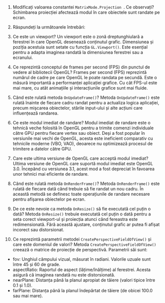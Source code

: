 1. Modificați valoarea constantei  `MatrixMode.Projection `. Ce observați?
Schimbarea proiecției afectează modul în care obiectele sunt randate pe ecran. 


3. Răspundeți la următoarele întrebări:


 1. Ce este un viewport?
Un viewport este o zonă dreptunghiulară a ferestrei în care OpenGL desenează conținutul grafic.
Dimensiunea și poziția acestuia sunt setate cu funcția `GL.Viewport()`. 
Este esențial pentru a adapta imaginea randată la dimensiunea ferestrei sau a ecranului.

 2. Ce reprezintă conceptul de frames per second (FPS) din punctul de vedere al bibliotecii OpenGL?
Frames per second (FPS) reprezintă numărul de cadre pe care OpenGL le poate randata pe secundă.
Este o măsură importantă a performanței aplicației grafice. 
Cu cât FPS-ul este mai mare, cu atât animațiile și interacțiunile grafice sunt mai fluide.

 3. Când este rulată metoda `OnUpdateFrame()`?
Metoda `OnUpdateFrame()` este rulată înainte de fiecare cadru randat pentru a actualiza logica
aplicației, precum mișcarea obiectelor, stările input-ului și alte acțiuni care influențează randarea.

 4. Ce este modul imediat de randare?
Modul imediat de randare este o tehnică veche folosită în OpenGL pentru a trimite comenzi individuale 
către GPU pentru fiecare vertex sau obiect. 
Deși a fost popular în versiunile mai vechi de OpenGL, acesta este ineficient comparativ cu tehnicile
moderne (VBO, VAO), deoarece nu optimizează procesul de trimitere a datelor către GPU.

 5. Care este ultima versiune de OpenGL care acceptă modul imediat?
Ultima versiune de OpenGL care suportă modul imediat este OpenGL 3.0. 
Începând cu versiunea 3.1, acest mod a fost depreciat în favoarea unor tehnici mai eficiente de randare.

 6. Când este rulată metoda `OnRenderFrame()`?
Metoda `OnRenderFrame()` este rulată de fiecare dată când trebuie să fie randat un nou cadru.
În această metodă se definesc toate operațiunile de randare necesare pentru afișarea obiectelor pe ecran.

 7. De ce este nevoie ca metoda `OnResize()` să fie executată cel puțin o dată?
Metoda `OnResize()` trebuie executată cel puțin o dată pentru a seta corect viewport-ul și proiecția 
atunci când fereastra este redimensionată. Fără această ajustare, conținutul grafic ar putea fi 
afișat incorect sau distorsionat.

 8. Ce reprezintă parametrii metodei `CreatePerspectiveFieldOfView()` și care este domeniul de valori?
Metoda `CreatePerspectiveFieldOfView()` creează o matrice de proiecție de perspectivă. Parametrii săi sunt:
- fov: Unghiul câmpului vizual, măsurat în radiani. Valorile uzuale sunt între 45 și 60 de grade.
- aspectRatio: Raportul de aspect (lățime/înălțime) al ferestrei. Acesta asigură că imaginea randată nu este distorsionată.
- nearPlane: Distanța până la planul apropiat de tăiere (valori tipice între 0.1 și 1.0).
- farPlane: Distanța până la planul îndepărtat de tăiere (de obicei 100.0 sau mai mare).
